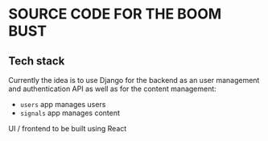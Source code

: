 # SOURCE CODE FOR THE BOOM BUST
## Tech stack
Currently the idea is to use Django for the backend as an user management and authentication API as well as for the content management:
- `users` app manages users
- `signals` app manages content
  
UI / frontend to be built using React

